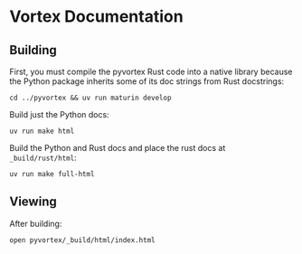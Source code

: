 # Vortex Documentation

## Building

First, you must compile the pyvortex Rust code into a native library because the Python package
inherits some of its doc strings from Rust docstrings:

```
cd ../pyvortex && uv run maturin develop
```

Build just the Python docs:

```
uv run make html
```

Build the Python and Rust docs and place the rust docs at `_build/rust/html`:

```
uv run make full-html
```

## Viewing

After building:

```
open pyvortex/_build/html/index.html
```
